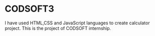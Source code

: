# CODSOFT3
I have used HTML,CSS and JavaScript languages to create calculator project. This is the project of CODSOFT internship.
